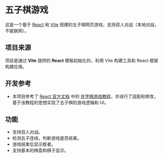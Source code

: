 # 五子棋游戏

这是一个基于 [React](https://react.dev/) 和 [Vite](https://vite.dev/) 搭建的五子棋网页游戏，支持双人对战（本地对战，不能联网）。

## 项目来源

项目是通过 **Vite** 提供的 **React** 模板初始化的，利用 Vite 构建工具和 React 框架构建应用。

## 开发参考

- 本项目参考了 [React 官方文档](https://zh-hans.react.dev/) 中的 [井字棋游戏教程](https://zh-hans.react.dev/learn/tutorial-tic-tac-toe)，并进行了适配和修改，基于该教程的思想实现了五子棋的游戏逻辑和 UI。

## 功能

- 支持双人对战。
- 检测五子连线，判断游戏是否结束。
- 游戏结束后显示胜者。
- 支持基本的棋盘和棋子显示。
